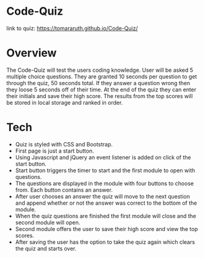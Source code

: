 # Code-Quiz

link to quiz: https://tomararuth.github.io/Code-Quiz/

# Overview
The Code-Quiz will test the users coding knowledge. User will be asked 5 multiple choice questions. They are granted 10 seconds per question to get through the quiz, 50 seconds total. If they answer a question wrong then they loose 5 seconds off of their time. At the end of the quiz they can enter their initials and save their high score. The results from the top scores will be stored in local storage and ranked in order.  

# Tech

* Quiz is styled with CSS and Bootstrap. 
* First page is just a start button.
* Using Javascript and jQuery an event listener is added on click of the start button. 
* Start button triggers the timer to start and the first module to open with questions.  
* The questions are displayed in the module with four buttons to choose from. Each button contains an answer.
* After user chooses an answer the quiz will move to the next question and append whether or not the answer was correct to the bottom of the module.
* When the quiz questions are finished the first module will close and the second module will open.
* Second module offers the user to save their high score and view the top scores.
* After saving the user has the option to take the quiz again which clears the quiz and starts over.
